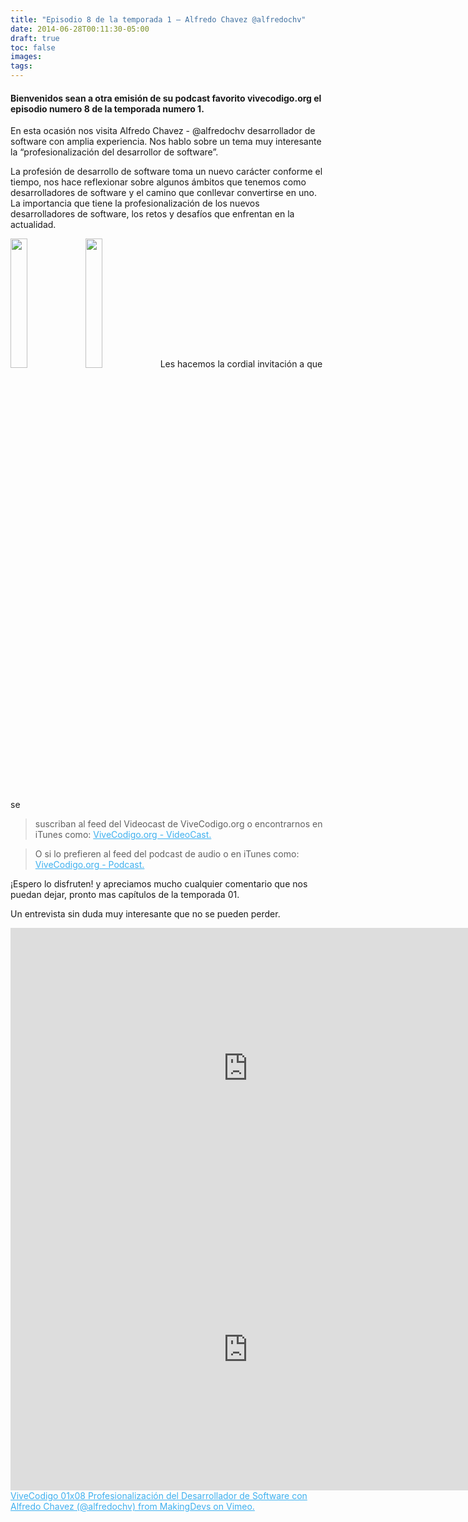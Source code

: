 ```yaml
---
title: "Episodio 8 de la temporada 1 – Alfredo Chavez @alfredochv"
date: 2014-06-28T00:11:30-05:00
draft: true
toc: false
images:
tags:
---
```


<h4>Bienvenidos sean a otra emisión de su podcast favorito vivecodigo.org el episodio numero 8 de la temporada numero 1.</h4>

En esta ocasión nos visita Alfredo Chavez - @alfredochv desarrollador de software con amplia experiencia. Nos hablo sobre un tema muy interesante la “profesionalización del desarrollor de software”.

La profesión de desarrollo de software  toma un nuevo carácter conforme el tiempo, nos hace reflexionar sobre algunos ámbitos que tenemos como desarrolladores de software y el camino que conllevar convertirse en uno. La importancia que tiene la profesionalización de los nuevos desarrolladores de software, los retos y desafíos que enfrentan en la actualidad.

<img src="http://vivecodigo.org/images/uno.jpg" style="width: 23%;"></img>
<img src="http://vivecodigo.org/images/dos.jpg" style="width: 23%;"></img>
 Les hacemos la cordial invitación a que se

 >suscriban al feed del Videocast de ViveCodigo.org o encontrarnos en iTunes como: <a style="color:#3eb0ef;" href="https://podcasts.apple.com/ca/podcast/vivecodigo-org-videocast/id685052596" target="_blank"> ViveCodigo.org - VideoCast.</a>

>O si lo prefieren al feed del podcast de audio o en iTunes como: <a style="color:#3eb0ef;" href="https://podcasts.apple.com/mz/podcast/vivecodigo-org-podcast/id722889939" target="_blank"> ViveCodigo.org - Podcast.</a>

¡Espero lo disfruten! y apreciamos mucho cualquier comentario que nos puedan dejar, pronto mas capítulos de la temporada 01.

Un entrevista sin duda muy interesante que no se pueden perder.

<iframe src="https://player.vimeo.com/video/85257893?h=0314830cc6" width="760" height="450" frameborder="0"></iframe>

<iframe src="https://player.vimeo.com/video/85265342?h=af995cda89" width="760" height="450" frameborder="0"></iframe>
<a href="https://vimeo.com/85257893" target="_blank" style="color:#3eb0ef;"> ViveCodigo 01x08 Profesionalización del Desarrollador de Software con Alfredo Chavez (@alfredochv) from MakingDevs on Vimeo. </a>
